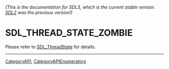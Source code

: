 ###### (This is the documentation for SDL3, which is the current stable version. [SDL2](https://wiki.libsdl.org/SDL2/) was the previous version!)
# SDL_THREAD_STATE_ZOMBIE

Please refer to [SDL_ThreadState](SDL_ThreadState) for details.

----
[CategoryAPI](CategoryAPI), [CategoryAPIEnumerators](CategoryAPIEnumerators)

